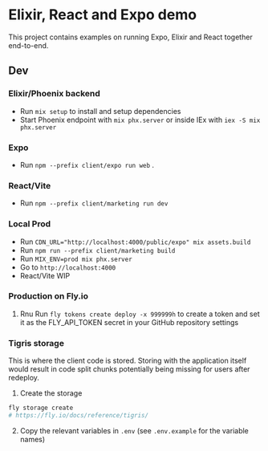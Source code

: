 # Elixir, React and Expo demo
This project contains examples on running Expo, Elixir and React together end-to-end.

## Dev

### Elixir/Phoenix backend
  * Run `mix setup` to install and setup dependencies
  * Start Phoenix endpoint with `mix phx.server` or inside IEx with `iex -S mix phx.server`

### Expo
 * Run `npm --prefix client/expo run web` . 

### React/Vite
 * Run `npm --prefix client/marketing run dev`

### Local Prod
 * Run `CDN_URL="http://localhost:4000/public/expo" mix assets.build`
 * Run `npm run --prefix client/marketing build`
 * Run `MIX_ENV=prod mix phx.server`
 * Go to `http://localhost:4000`
 * React/Vite WIP

 ### Production on Fly.io
 1. Rnu
 Run `fly tokens create deploy -x 999999h` to create a token and set it as the FLY_API_TOKEN secret in your GitHub repository settings
 
 ### Tigris storage
 This is where the client code is stored. Storing with the application itself would result in code split chunks potentially being missing for users after redeploy.

1. Create the storage
 ```sh
 fly storage create
 # https://fly.io/docs/reference/tigris/
 ```

2. Copy the relevant variables in `.env` (see `.env.example` for the variable names)
